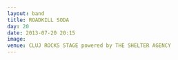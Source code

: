 ```yaml
---
layout: band
title: ROADKILL SODA
day: 20
date: 2013-07-20 20:15
image: 
venue: CLUJ ROCKS STAGE powered by THE SHELTER AGENCY
---
```



